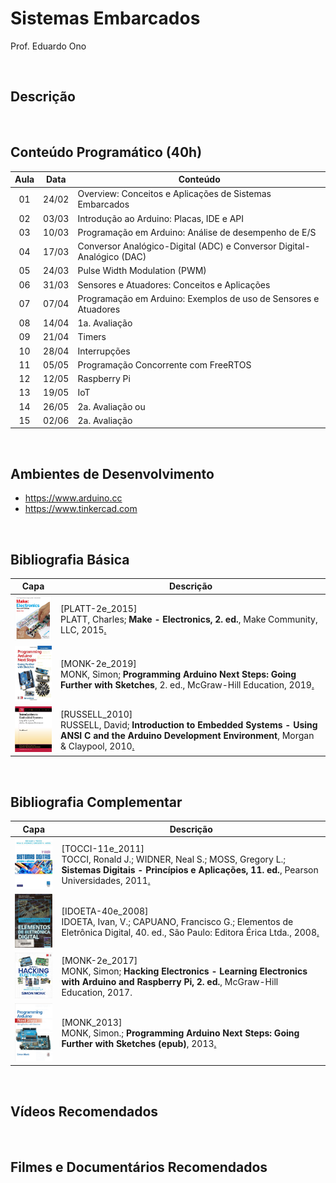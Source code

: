 # Sistemas Embarcados

Prof. Eduardo Ono

<br>

## Descrição

<br>

## Conteúdo Programático (40h)

Aula | Data  | Conteúdo
 :-: |  :-:  | ---
 01  | 24/02 | Overview: Conceitos e Aplicações de Sistemas Embarcados
 02  | 03/03 | Introdução ao Arduino: Placas, IDE e API
 03  | 10/03 | Programação em Arduino: Análise de desempenho de E/S
 04  | 17/03 | Conversor Analógico-Digital (ADC) e Conversor Digital-Analógico (DAC)
 05  | 24/03 | Pulse Width Modulation (PWM)
 06  | 31/03 | Sensores e Atuadores: Conceitos e Aplicações
 07  | 07/04 | Programação em Arduino: Exemplos de uso de Sensores e Atuadores
 08  | 14/04 | 1a. Avaliação
 09  | 21/04 | Timers
 10  | 28/04 | Interrupções
 11  | 05/05 | Programação Concorrente com FreeRTOS
 12  | 12/05 | Raspberry Pi
 13  | 19/05 | IoT
 14  | 26/05 | 2a. Avaliação ou
 15  | 02/06 | 2a. Avaliação

<br>

## Ambientes de Desenvolvimento

* https://www.arduino.cc
* https://www.tinkercad.com

<br>

## Bibliografia Básica

| Capa | Descrição |
| :-:  | --- |
| <img src="./referencias/capas/platt-2e_2015.jpg" width="100px"> | [PLATT-2e_2015]<br>PLATT, Charles; **Make - Electronics, 2. ed.**, Make Community, LLC, 2015[.](https://app.box.com/s/r2p1z56spe3bybzy593mh8zladezyslz)
| <img src="./referencias/capas/monk-2e_2019.jpg" width="100px"> | [MONK-2e_2019]<br>MONK, Simon; **Programming Arduino Next Steps: Going Further with Sketches**, 2. ed., McGraw-Hill Education, 2019[.](https://app.box.com/s/onxakui60rfqif5jh7800uod4q9xtebm)
| <img src="./referencias/capas/russell_2010.jpg" width="100px"> | [RUSSELL_2010]<br>RUSSELL, David; **Introduction to Embedded Systems - Using ANSI C and the Arduino Development Environment**, Morgan & Claypool, 2010[.](https://app.box.com/s/dglipxr1taeq5ofsowbnwik0owo0s47x)

<br>

## Bibliografia Complementar

| Capa | Descrição |
| :-:  | --- |
| <img src="./referencias/capas/tocci-11e_2011.jpg" width="100px"> | [TOCCI-11e_2011]<br>TOCCI, Ronald J.; WIDNER, Neal S.; MOSS, Gregory L.; **Sistemas Digitais - Princípios e Aplicações, 11. ed.**, Pearson Universidades, 2011[.](https://app.box.com/s/98g9e4939fd27vxqpvcyrbcg0iykhnwu)
| <img src="./referencias/capas/idoeta-40e_2008.jpg" width="100px"> | [IDOETA-40e_2008]<br>IDOETA, Ivan, V.; CAPUANO, Francisco G.; Elementos de Eletrônica Digital, 40. ed., São Paulo: Editora Érica Ltda., 2008[.](https://app.box.com/s/a5jgfgbhj1s77tc0qwup)
| <img src="./referencias/capas/monk-2e_2017.jpg" width="100px"> | [MONK-2e_2017]<br>MONK, Simon; **Hacking Electronics - Learning Electronics with Arduino and Raspberry Pi, 2. ed.**,  McGraw-Hill Education, 2017. 
| <img src="./referencias/capas/monk_2013.jpg" width="100px"> | [MONK_2013]<br>MONK, Simon.; **Programming Arduino Next Steps: Going Further with Sketches (epub)**, 2013[.](https://app.box.com/s/mbmb2h06we9zxkzl0ecko4yxpn2tvbgo)

<br>

## Vídeos Recomendados

<br>

## Filmes e Documentários Recomendados

<br>
